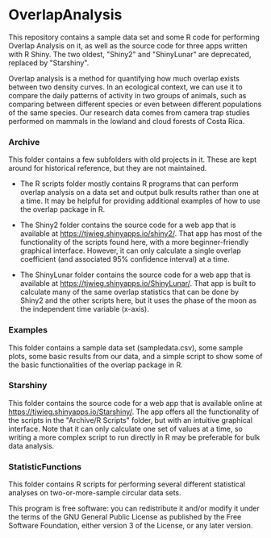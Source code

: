 # OverlapAnalysis
This repository contains a sample data set and some R code for performing Overlap Analysis on it, as well as the source code for three apps written with R Shiny. The two oldest, "Shiny2" and "ShinyLunar" are deprecated, replaced by "Starshiny".

Overlap analysis is a method for quantifying how much overlap exists between two density curves. In an ecological context, we can use it to compare the daily patterns of activity in two groups of animals, such as comparing between different species or even between different populations of the same species. Our research data comes from camera trap studies performed on mammals in the lowland and cloud forests of Costa Rica.

### Archive
This folder contains a few subfolders with old projects in it. These are kept around for historical reference, but they are not maintained.

* The R scripts folder mostly contains R programs that can perform overlap analysis on a data set and output bulk results rather than one at a time. It may be helpful for providing additional examples of how to use the overlap package in R.

* The Shiny2 folder contains the source code for a web app that is available at https://tjwieg.shinyapps.io/shiny2/. That app has most of the functionality of the scripts found here, with a more beginner-friendly graphical interface. However, it can only calculate a single overlap coefficient (and associated 95% confidence interval) at a time.

* The ShinyLunar folder contains the source code for a web app that is available at https://tjwieg.shinyapps.io/ShinyLunar/. That app is built to calculate many of the same overlap statistics that can be done by Shiny2 and the other scripts here, but it uses the phase of the moon as the independent time variable (x-axis).

### Examples
This folder contains a sample data set (sampledata.csv), some sample plots, some basic results from our data, and a simple script to show some of the basic functionalities of the overlap package in R.

### Starshiny
This folder contains the source code for a web app that is available online at https://tjwieg.shinyapps.io/Starshiny/. The app offers all the functionality of the scripts in the "Archive/R Scripts" folder, but with an intuitive graphical interface. Note that it can only calculate one set of values at a time, so writing a more complex script to run directly in R may be preferable for bulk data analysis.

### StatisticFunctions
This folder contains R scripts for performing several different statistical analyses on two-or-more-sample circular data sets.

This program is free software: you can redistribute it and/or modify it under the terms of the GNU General Public License as published by the Free Software Foundation, either version 3 of the License, or any later version.
